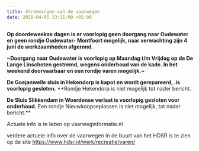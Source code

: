 ```yaml
---
title: Stremmingen van de vaarwegen
date: 2020-04-05 23:11:00 +02:00
---
```


**Op doordeweekse dagen is er voorlopig geen doorgang naar Oudewater en geen rondje Oudewater- Montfoort mogelijk, naar verwachting zijn 4 juni de werkzaamheden afgerond.**

 **~Doorgang naar Oudewater is voorlopig op Maandag t/m Vrijdag op de De Lange Linschoten gestremd, wegens onderhoud van de kade.
In het weekend doorvaarbaar en een rondje varen mogelijk.~**

**De Goejanwelle sluis in Hekendorp is kapot en wordt gerepareerd, .is voorlopig gesloten.** **Rondje Hekendorp is niet mogelijk tot nader bericht.

**De Sluis Slikkendam in Woerdense verlaat is voorlopig gesloten voor onderhoud.** Een rondje Nieuwkoopseplassen is niet mogelijk, tot nader bericht.**

Actuele info is te lezen op vaarweginformatie.nl

verdere actuele info over de vaarwegen in de buurt van het HDSR is te zien op de site https://www.hdsr.nl/werk/recreatie/varen/
